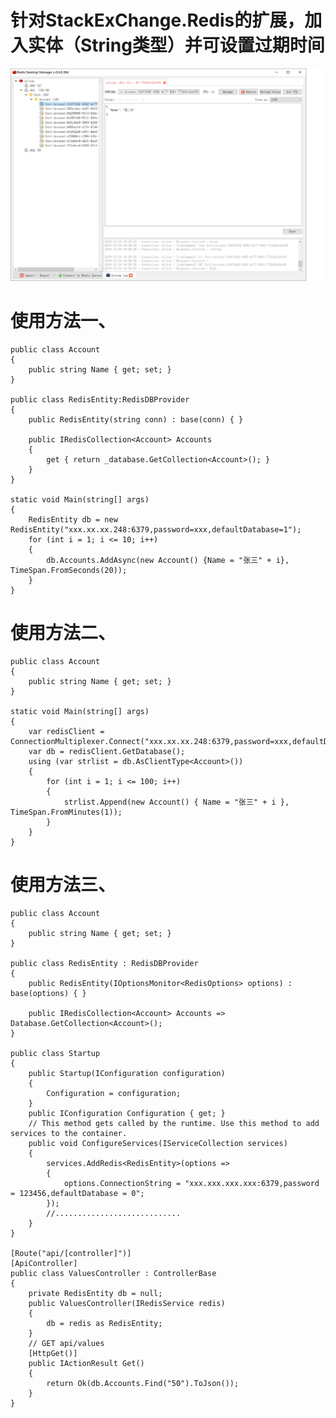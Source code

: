 # 针对StackExChange.Redis的扩展，加入实体（String类型）并可设置过期时间
![Image text](https://github.com/code-institutes/Apteryx.StackExChange.Redis.Extend/blob/master/demo1.png)

# 使用方法一、

    public class Account
    {
        public string Name { get; set; }
    }

    public class RedisEntity:RedisDBProvider
    {
        public RedisEntity(string conn) : base(conn) { }

        public IRedisCollection<Account> Accounts
        {
            get { return _database.GetCollection<Account>(); }
        }
    }

    static void Main(string[] args)
    {
        RedisEntity db = new RedisEntity("xxx.xx.xx.248:6379,password=xxx,defaultDatabase=1");
        for (int i = 1; i <= 10; i++)
        {
            db.Accounts.AddAsync(new Account() {Name = "张三" + i}, TimeSpan.FromSeconds(20));
        }
    }

# 使用方法二、
    public class Account
    {
        public string Name { get; set; }
    }
    
    static void Main(string[] args)
    {
        var redisClient = ConnectionMultiplexer.Connect("xxx.xx.xx.248:6379,password=xxx,defaultDatabase=0");
        var db = redisClient.GetDatabase();
        using (var strlist = db.AsClientType<Account>())
        {
            for (int i = 1; i <= 100; i++)
            {
                strlist.Append(new Account() { Name = "张三" + i }, TimeSpan.FromMinutes(1));
            }
        }
    }
# 使用方法三、
    public class Account
    {
        public string Name { get; set; }
    }

    public class RedisEntity : RedisDBProvider
    {
        public RedisEntity(IOptionsMonitor<RedisOptions> options) : base(options) { }

        public IRedisCollection<Account> Accounts => Database.GetCollection<Account>();
    }
    
    public class Startup
    {
        public Startup(IConfiguration configuration)
        {
            Configuration = configuration;
        }
        public IConfiguration Configuration { get; }
        // This method gets called by the runtime. Use this method to add services to the container.
        public void ConfigureServices(IServiceCollection services)
        {
            services.AddRedis<RedisEntity>(options =>
            {
                options.ConnectionString = "xxx.xxx.xxx.xxx:6379,password = 123456,defaultDatabase = 0";
            });
            //............................
        }
    }
    
    [Route("api/[controller]")]
    [ApiController]
    public class ValuesController : ControllerBase
    {
        private RedisEntity db = null;
        public ValuesController(IRedisService redis)
        {
            db = redis as RedisEntity;
        }
        // GET api/values
        [HttpGet()]
        public IActionResult Get()
        {
            return Ok(db.Accounts.Find("50").ToJson());
        }
    }
    
